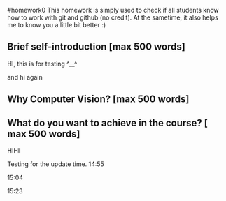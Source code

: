 #homework0
This homework is simply used to check if all students know how to work with git and github (no credit).
At the sametime, it also helps me to know you a little bit better :)

## Brief self-introduction [max 500 words]
HI, this is for testing ^__^

and hi again

## Why Computer Vision? [max 500 words]

## What do you want to achieve in the course? [ max 500 words]


HIHI



Testing for the update time.
14:55

15:04

15:23
